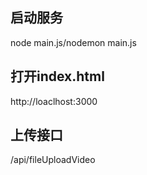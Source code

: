 ## 启动服务

node main.js/nodemon main.js



## 打开index.html

http://loaclhost:3000



## 上传接口

/api/fileUploadVideo

